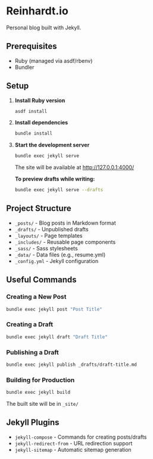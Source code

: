 # Reinhardt.io

Personal blog built with Jekyll.

## Prerequisites

- Ruby (managed via asdf/rbenv)
- Bundler

## Setup

1. **Install Ruby version**
   ```bash
   asdf install
   ```

2. **Install dependencies**
   ```bash
   bundle install
   ```

3. **Start the development server**
   ```bash
   bundle exec jekyll serve
   ```

   The site will be available at http://127.0.0.1:4000/

   **To preview drafts while writing:**
   ```bash
   bundle exec jekyll serve --drafts
   ```

## Project Structure

- `_posts/` - Blog posts in Markdown format
- `_drafts/` - Unpublished drafts
- `_layouts/` - Page templates
- `_includes/` - Reusable page components
- `_sass/` - Sass stylesheets
- `_data/` - Data files (e.g., resume.yml)
- `_config.yml` - Jekyll configuration

## Useful Commands

### Creating a New Post
```bash
bundle exec jekyll post "Post Title"
```

### Creating a Draft
```bash
bundle exec jekyll draft "Draft Title"
```

### Publishing a Draft
```bash
bundle exec jekyll publish _drafts/draft-title.md
```

### Building for Production
```bash
bundle exec jekyll build
```
The built site will be in `_site/`

## Jekyll Plugins

- `jekyll-compose` - Commands for creating posts/drafts
- `jekyll-redirect-from` - URL redirection support
- `jekyll-sitemap` - Automatic sitemap generation